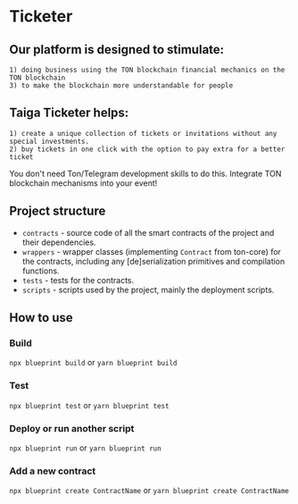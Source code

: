 # Ticketer

## Our platform is designed to stimulate:

    1) doing business using the TON blockchain financial mechanics on the TON blockchain
    3) to make the blockchain more understandable for people

## Taiga Ticketer helps:

    1) create a unique collection of tickets or invitations without any special investments.
    2) buy tickets in one click with the option to pay extra for a better ticket

You don't need Ton/Telegram development skills to do this. Integrate TON blockchain mechanisms into your event!

## Project structure

-   `contracts` - source code of all the smart contracts of the project and their dependencies.
-   `wrappers` - wrapper classes (implementing `Contract` from ton-core) for the contracts, including any [de]serialization primitives and compilation functions.
-   `tests` - tests for the contracts.
-   `scripts` - scripts used by the project, mainly the deployment scripts.

## How to use

### Build

`npx blueprint build` or `yarn blueprint build`

### Test

`npx blueprint test` or `yarn blueprint test`

### Deploy or run another script

`npx blueprint run` or `yarn blueprint run`

### Add a new contract

`npx blueprint create ContractName` or `yarn blueprint create ContractName`
